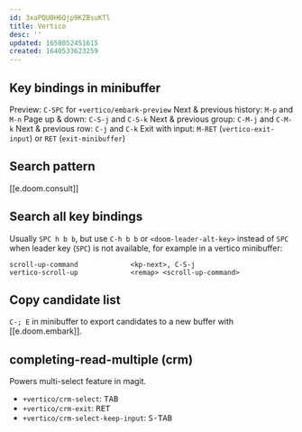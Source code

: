 ```yaml
---
id: 3xaPQU0H6Qjp9KZBsuKTl
title: Vertico
desc: ''
updated: 1658052451615
created: 1640533623259
---
```


## Key bindings in minibuffer

Preview: `C-SPC` for `+vertico/embark-preview`
Next & previous history: `M-p` and `M-n`
Page up & down: `C-S-j` and `C-S-k`
Next & previous group: `C-M-j` and `C-M-k`
Next & previous row: `C-j` and `C-k`
Exit with input: `M-RET` (`vertico-exit-input`) or `RET` (`exit-minibuffer`)

## Search pattern

[[e.doom.consult]]

## Search all key bindings

Usually `SPC h b b`, but use `C-h b b` or `<doom-leader-alt-key>` instead of `SPC` when leader key (`SPC`) is not available, for example in a vertico minibuffer:

```
scroll-up-command             <kp-next>, C-S-j
vertico-scroll-up             <remap> <scroll-up-command>
```

## Copy candidate list

`C-; E` in minibuffer to export candidates to a new buffer with [[e.doom.embark]].

## completing-read-multiple (crm)

Powers multi-select feature in magit.

* `+vertico/crm-select`: <kbd>TAB</kbd>
* `+vertico/crm-exit`: <kbd>RET</kbd>
* `+vertico/crm-select-keep-input`: <kbd>S-TAB</kbd>
